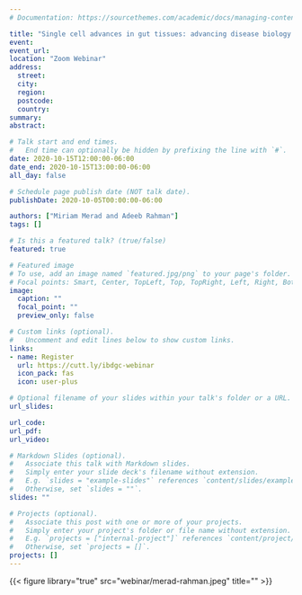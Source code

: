 ```yaml
---
# Documentation: https://sourcethemes.com/academic/docs/managing-content/

title: "Single cell advances in gut tissues: advancing disease biology through new technologies"
event:
event_url:
location: "Zoom Webinar"
address:
  street:
  city:
  region:
  postcode:
  country:
summary:
abstract:

# Talk start and end times.
#   End time can optionally be hidden by prefixing the line with `#`.
date: 2020-10-15T12:00:00-06:00
date_end: 2020-10-15T13:00:00-06:00
all_day: false

# Schedule page publish date (NOT talk date).
publishDate: 2020-10-05T00:00:00-06:00

authors: ["Miriam Merad and Adeeb Rahman"]
tags: []

# Is this a featured talk? (true/false)
featured: true

# Featured image
# To use, add an image named `featured.jpg/png` to your page's folder. 
# Focal points: Smart, Center, TopLeft, Top, TopRight, Left, Right, BottomLeft, Bottom, BottomRight.
image:
  caption: ""
  focal_point: ""
  preview_only: false

# Custom links (optional).
#   Uncomment and edit lines below to show custom links.
links:
- name: Register
  url: https://cutt.ly/ibdgc-webinar
  icon_pack: fas
  icon: user-plus

# Optional filename of your slides within your talk's folder or a URL.
url_slides:

url_code:
url_pdf:
url_video:

# Markdown Slides (optional).
#   Associate this talk with Markdown slides.
#   Simply enter your slide deck's filename without extension.
#   E.g. `slides = "example-slides"` references `content/slides/example-slides.md`.
#   Otherwise, set `slides = ""`.
slides: ""

# Projects (optional).
#   Associate this post with one or more of your projects.
#   Simply enter your project's folder or file name without extension.
#   E.g. `projects = ["internal-project"]` references `content/project/deep-learning/index.md`.
#   Otherwise, set `projects = []`.
projects: []
---
```


{{< figure library="true" src="webinar/merad-rahman.jpeg" title="" >}}
